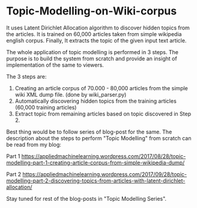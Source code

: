 # Topic-Modelling-on-Wiki-corpus
It uses Latent Dirichlet Allocation algorithm to discover hidden topics from the articles. It is trained on 60,000 articles taken from simple wikipedia english corpus. Finally, It extracts the topic of the given input text article. 

The whole application of topic modelling is performed in 3 steps. The purpose is to build the system from scratch and provide an insight of implementation of the same to viewers.

The 3 steps are:
1. Creating an article corpus of 70.000 - 80,000 articles from the simple wiki XML dump file. (done by wiki_parser.py)
2. Automatically discovering hidden topics from the training articles (60,000 training articles)
3. Extract topic from remaining articles based on topic discovered in Step 2.

Best thing would be to follow series of blog-post for the same. The description about the steps to perform "Topic Modelling" from scratch can be read from my blog:

Part 1
https://appliedmachinelearning.wordpress.com/2017/08/28/topic-modelling-part-1-creating-article-corpus-from-simple-wikipedia-dump/

Part 2
https://appliedmachinelearning.wordpress.com/2017/09/28/topic-modelling-part-2-discovering-topics-from-articles-with-latent-dirichlet-allocation/

Stay tuned for rest of the blog-posts in "Topic Modelling Series".

